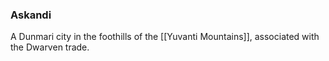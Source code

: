 ### Askandi

A Dunmari city in the foothills of the [[Yuvanti Mountains]], associated with the Dwarven trade. 


